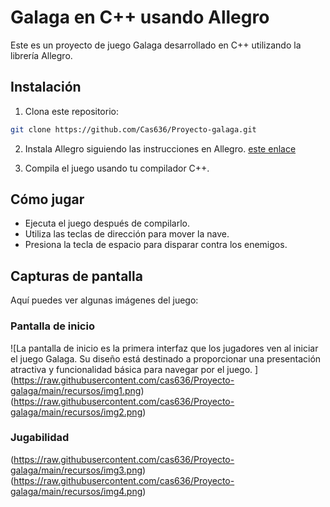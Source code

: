 # Galaga en C++ usando Allegro

Este es un proyecto de juego Galaga desarrollado en C++ utilizando la librería Allegro.

## Instalación

1. Clona este repositorio:

```bash
git clone https://github.com/Cas636/Proyecto-galaga.git
```

2. Instala Allegro siguiendo las instrucciones en Allegro. [este enlace](https://liballeg.org/download.html)

3. Compila el juego usando tu compilador C++.

## Cómo jugar

- Ejecuta el juego después de compilarlo.
- Utiliza las teclas de dirección para mover la nave.
- Presiona la tecla de espacio para disparar contra los enemigos.

## Capturas de pantalla
Aquí puedes ver algunas imágenes del juego:

### Pantalla de inicio

<span>![</span><span>La pantalla de inicio es la primera interfaz que los jugadores ven al iniciar el juego Galaga. Su diseño está destinado a proporcionar una presentación atractiva y funcionalidad básica para navegar por el juego. </span><span>]</span><span>(</span><span>https://raw.githubusercontent.com/cas636/Proyecto-galaga/main/recursos/img1.png</span><span>)</span>
 <span>(</span><span>https://raw.githubusercontent.com/cas636/Proyecto-galaga/main/recursos/img2.png</span><span>)</span>

### Jugabilidad
 <span>(</span><span>https://raw.githubusercontent.com/cas636/Proyecto-galaga/main/recursos/img3.png</span><span>)</span>
 <span>(</span><span>https://raw.githubusercontent.com/cas636/Proyecto-galaga/main/recursos/img4.png</span><span>)</span>